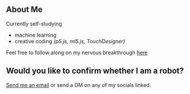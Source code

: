 ## About Me
Currently self-studying 
- machine learning
- creative coding *(p5.js, ml5.js, TouchDesigner)*

Feel free to follow along on my nervous breakthrough [here](https://nyambura.notion.site/Hi-I-m-Nyambura-16a242d35a7680ea8cb5e10bd52dfb70)



## Would you like to confirm whether I am a robot?
[Send me an email](lindahnyambura21@gmail.com) or send a DM on any of my socials linked.
